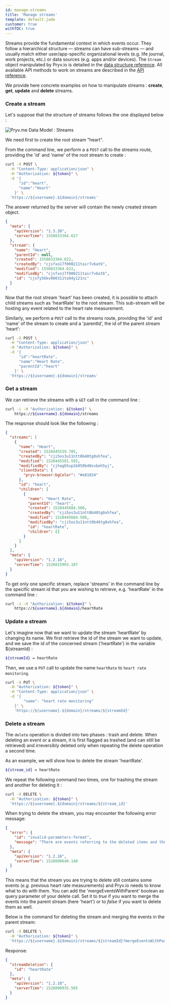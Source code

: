 ```yaml
---
id: manage-streams
title: 'Manage streams'
template: default.jade
customer: true
withTOC: true
---
```


Streams provide the fundamental context in which events occur. They follow a hierarchical structure — streams can have sub-streams — and usually match either user/app-specific organizational levels (e.g. life journal, work projects, etc.) or data sources (e.g. apps and/or devices).
The `Stream` object manipulated by Pryv.io is detailed in the [data structure reference](http://pryv.github.io/reference/#data-structure-stream).
All available API methods to work on streams are described in the [API reference](http://pryv.github.io/reference/#streams).

We provide here concrete examples on how to manipulate streams : **create**, **get**, **update** and **delete** streams.

### Create a stream 

Let's suppose that the structure of streams follows the one displayed below :

![Pryv.me Data Model : Streams](/assets/images/getting-started/streams_structure_v2.png)

We need first to create the root stream "heart".

From the command line, we perform a a ```POST``` call to the streams route, providing the 'id' and 'name' of the root stream to create :

```bash
curl -X POST \
  -H "Content-Type: application/json" \
  -H "Authorization: ${token}" \
  -d '{
      "id":"heart",
      "name":"Heart"
    }' \
  'https://${username}.${domain}/streams'
```

The answer returned by the server will contain the newly created stream object.

```json
{
  "meta": {
    "apiVersion": "1.3.38",
    "serverTime": 1550833364.627
  },
  "stream": {
    "name": "Heart",
    "parentId": null,
    "created": 1550833364.622,
    "createdBy": "cjsfxo17f000211tair7v6atb",
    "modified": 1550833364.622,
    "modifiedBy": "cjsfxo17f000211tair7v6atb",
    "id": "cjsfy56kv000311ta9dy121ni"
  }
}
```
Now that the root stream 'heart' has been created, it is possible to attach child streams such as 'heartRate' to the root stream. This sub-stream will be hosting any event related to the heart rate measurement.

Similarly, we perform a ```POST``` call to the streams route, providing the 'id' and 'name' of the stream to create and a 'parentId', the id of the parent stream 'heart':

```bash
curl -X POST \
  -H "Content-Type: application/json" \
  -H "Authorization: ${token}" \
  -d '{
      "id":"heartRate",
      "name":"Heart Rate",
      "parentId":"heart"
    }' \
  'https://${username}.${domain}/streams'
```

### Get a stream

We can retrieve the streams with a ```GET``` call in the command line :

```bash
curl -i -H "Authorization: ${token}" \
    https://${username}.${domain}/streams
```

The response should look like the following :

```json
{
  "streams": [
    {
      "name": "Heart",
      "created": 1528445539.785,
      "createdBy": "cji5os3u11ntt0b40tg0xhfea",
      "modified": 1528445581.592,
      "modifiedBy": "cjhagb5up1b950b40xsbeh5yj",
      "clientData": {
        "pryv-browser:bgColor": "#e81034"
      },
      "id": "heart",
      "children": [
        {
          "name": "Heart Rate",
          "parentId": "heart",
          "created": 1528445684.508,
          "createdBy": "cji5os3u11ntt0b40tg0xhfea",
          "modified": 1528445684.508,
          "modifiedBy": "cji5os3u11ntt0b40tg0xhfea",
          "id": "heartRate",
          "children": []
        }
      ]
    }
  ],
  "meta": {
    "apiVersion": "1.2.18",
    "serverTime": 1528815903.187
  }
}
```

To get only one specific stream, replace 'streams' in the command line by the specific stream id that you are wishing to retrieve, e.g. 'heartRate' in the command line :

```bash
curl -i -H "Authorization: ${token}" \
    https://${username}.${domain}/heartRate
```

### Update a stream

Let's imagine now that we want to update the stream 'heartRate' by changing its name. We first retrieve the id of the stream we want to update, and we save the id of the concerned stream ('heartRate') in the variable ${streamId} :

```bash
${streamId} = heartRate
```

Then, we use a `PUT` call to update the name `heartRate` to `heart rate monitoring`.

```bash
curl -X PUT \
  -H "Authorization: ${token}" \
  -H "Content-Type: application/json" \
  -d '{
        "name": "heart rate monitoring"
    }' \
    'https://${username}.${domain}/streams/${streamId}'
```

### Delete a stream

The ```delete``` operation is divided into two phases : trash and delete. When deleting an event or a stream, it is first flagged as trashed (and can still be retrieved) and irreversibly deleted only when repeating the delete operation a second time. 

As an example, we will show how to delete the stream 'heartRate'. 

```bash
${stream_id} = heartRate
```

We repeat the following command two times, one for trashing the stream and another for deleting it :

```bash
curl -X DELETE \
  -H "Authorization: ${token}" \
  'https://${username}.${domain}/streams/${stream_id}'
```

When trying to delete the stream, you may encounter the following error message:

```json
{
  "error": {
    "id": "invalid-parameters-format",
    "message": "There are events referring to the deleted items and the `mergeEventsWithParent` parameter is missing."
  },
  "meta": {
    "apiVersion": "1.2.18",
    "serverTime": 1528890640.148
  }
}
```

This means that the stream you are trying to delete still contains some events (*e.g.* previous heart rate measurements) and Pryv.io needs to know what to do with them. You can add the 'mergeEventsWithParent' boolean as query parameter of your delete call. Set it to *true* if you want to merge the events into the parent stream (here 'heart') or to *false* if you want to delete them as well.

Below is the command for deleting the stream and merging the events in the parent stream:

```bash
curl -X DELETE \
  -H "Authorization: ${token}" \
  'https://${username}.${domain}/streams/${streamId}?mergeEventsWithParent=true'
```

Response:

```json
{
  "streamDeletion": {
    "id": "heartRate"
  },
  "meta": {
    "apiVersion": "1.2.18",
    "serverTime": 1528890935.505
  }
}
```